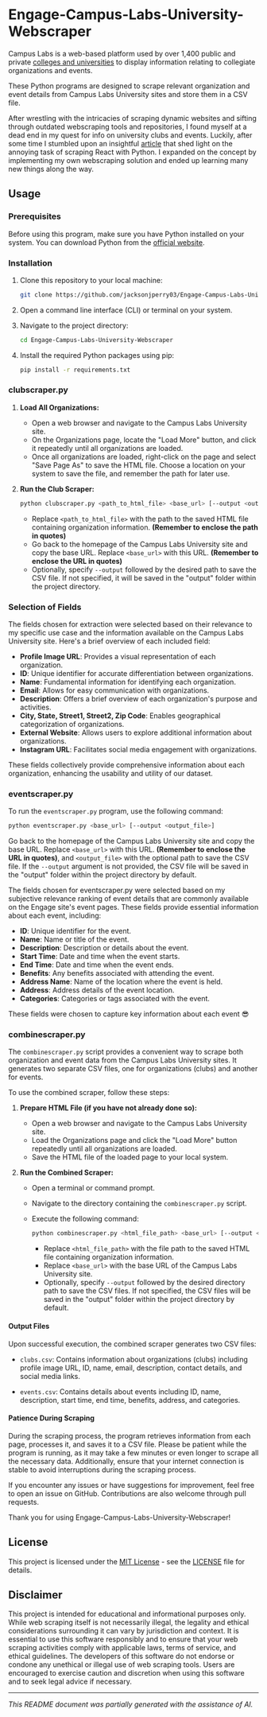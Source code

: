 # Engage-Campus-Labs-University-Webscraper
Campus Labs is a web-based platform used by over 1,400 public and private [colleges and universities](https://changingthepresent.org/pages/list-of-campuslabs-page) to display information relating to collegiate organizations and events. 

These Python programs are designed to scrape relevant organization and event details from Campus Labs University sites and store them in a CSV file.

After wrestling with the intricacies of scraping dynamic websites and sifting through outdated webscraping tools and repositories, I found myself at a dead end in my quest for info on university clubs and events. Luckily, after some time I stumbled upon an insightful [article](https://danielbeadle.net/post/2018-04-14-scraping-react-with-python/) that shed light on the annoying task of scraping React with Python. I expanded on the concept by implementing my own webscraping solution and ended up learning many new things along the way.

## Usage

### Prerequisites

Before using this program, make sure you have Python installed on your system. You can download Python from the [official website](https://www.python.org/downloads/).

### Installation

1. Clone this repository to your local machine:

   ```bash
   git clone https://github.com/jacksonjperry03/Engage-Campus-Labs-University-Webscraper.git

2. Open a command line interface (CLI) or terminal on your system.

3. Navigate to the project directory:

   ```bash
   cd Engage-Campus-Labs-University-Webscraper

4. Install the required Python packages using pip:
   
   ```bash
   pip install -r requirements.txt

### clubscraper.py

1. **Load All Organizations:**

   - Open a web browser and navigate to the Campus Labs University site.
   - On the Organizations page, locate the "Load More" button, and click it repeatedly until all organizations are loaded.
   - Once all organizations are loaded, right-click on the page and select "Save Page As" to save the HTML file. Choose a location on your system to save the file, and remember the path for later use.

2. **Run the Club Scraper:**

     ```bash
     python clubscraper.py <path_to_html_file> <base_url> [--output <output_csv_file>]
     ```

     - Replace `<path_to_html_file>` with the path to the saved HTML file containing organization information. **(Remember to enclose the path in quotes)**
     - Go back to the homepage of the Campus Labs University site and copy the base URL. Replace `<base_url>` with this URL. **(Remember to enclose the URL in quotes)**
     - Optionally, specify `--output` followed by the desired path to save the CSV file. If not specified, it will be saved in the "output" folder within the project directory.

### Selection of Fields

The fields chosen for extraction were selected based on their relevance to my specific use case and the information available on the Campus Labs University site. Here's a brief overview of each included field:

- **Profile Image URL**: Provides a visual representation of each organization.
- **ID**: Unique identifier for accurate differentiation between organizations.
- **Name**: Fundamental information for identifying each organization.
- **Email**: Allows for easy communication with organizations.
- **Description**: Offers a brief overview of each organization's purpose and activities.
- **City, State, Street1, Street2, Zip Code**: Enables geographical categorization of organizations.
- **External Website**: Allows users to explore additional information about organizations.
- **Instagram URL**: Facilitates social media engagement with organizations.

These fields collectively provide comprehensive information about each organization, enhancing the usability and utility of our dataset.

### eventscraper.py

To run the `eventscraper.py` program, use the following command:

```bash
python eventscraper.py <base_url> [--output <output_file>]
```
Go back to the homepage of the Campus Labs University site and copy the base URL. Replace `<base_url>` with this URL. **(Remember to enclose the URL in quotes)**, and `<output_file>` with the optional path to save the CSV file. If the `--output` argument is not provided, the CSV file will be saved in the "output" folder within the project directory by default.

The fields chosen for eventscraper.py were selected based on my subjective relevance ranking of event details that are commonly available on the Engage site's event pages. These fields provide essential information about each event, including:

- **ID**: Unique identifier for the event.
- **Name**: Name or title of the event.
- **Description**: Description or details about the event.
- **Start Time**: Date and time when the event starts.
- **End Time**: Date and time when the event ends.
- **Benefits**: Any benefits associated with attending the event.
- **Address Name**: Name of the location where the event is held.
- **Address**: Address details of the event location.
- **Categories**: Categories or tags associated with the event.

These fields were chosen to capture key information about each event 😎

### combinescraper.py

The `combinescraper.py` script provides a convenient way to scrape both organization and event data from the Campus Labs University sites. It generates two separate CSV files, one for organizations (clubs) and another for events.

To use the combined scraper, follow these steps:

1. **Prepare HTML File (if you have not already done so):** 
   - Open a web browser and navigate to the Campus Labs University site.
   - Load the Organizations page and click the "Load More" button repeatedly until all organizations are loaded.
   - Save the HTML file of the loaded page to your local system.

2. **Run the Combined Scraper:**
   - Open a terminal or command prompt.
   - Navigate to the directory containing the `combinescraper.py` script.
   - Execute the following command:

     ```bash
     python combinescraper.py <html_file_path> <base_url> [--output <output_dir>]
     ```

     - Replace `<html_file_path>` with the file path to the saved HTML file containing organization information.
     - Replace `<base_url>` with the base URL of the Campus Labs University site.
     - Optionally, specify `--output` followed by the desired directory path to save the CSV files. If not specified, the CSV files will be saved in the "output" folder within the project directory by default.

#### Output Files

Upon successful execution, the combined scraper generates two CSV files:

- `clubs.csv`: Contains information about organizations (clubs) including profile image URL, ID, name, email, description, contact details, and social media links.

- `events.csv`: Contains details about events including ID, name, description, start time, end time, benefits, address, and categories.

#### Patience During Scraping
During the scraping process, the program retrieves information from each page, processes it, and saves it to a CSV file. Please be patient while the program is running, as it may take a few minutes or even longer to scrape all the necessary data. Additionally, ensure that your internet connection is stable to avoid interruptions during the scraping process.

If you encounter any issues or have suggestions for improvement, feel free to open an issue on GitHub. Contributions are also welcome through pull requests.

Thank you for using Engage-Campus-Labs-University-Webscraper!

## License

This project is licensed under the [MIT License](https://opensource.org/licenses/MIT) - see the [LICENSE](LICENSE) file for details.

## Disclaimer

This project is intended for educational and informational purposes only. While web scraping itself is not necessarily illegal, the legality and ethical considerations surrounding it can vary by jurisdiction and context. It is essential to use this software responsibly and to ensure that your web scraping activities comply with applicable laws, terms of service, and ethical guidelines. The developers of this software do not endorse or condone any unethical or illegal use of web scraping tools. Users are encouraged to exercise caution and discretion when using this software and to seek legal advice if necessary.

---
*This README document was partially generated with the assistance of AI.*
